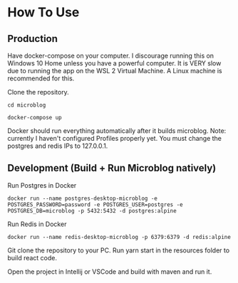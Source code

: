 # How To Use

## Production
Have docker-compose on your computer. I discourage running this on Windows 10 Home unless you have a powerful computer. It is VERY
slow due to running the app on the WSL 2 Virtual Machine. A Linux machine is recommended for this. 

Clone the repository.

`cd microblog`

`docker-compose up`

Docker should run everything automatically after it builds microblog. Note: currently I haven't 
configured Profiles properly yet. You must change the postgres and redis IPs to 127.0.0.1.

## Development (Build + Run Microblog natively)

Run Postgres in Docker

`docker run --name postgres-desktop-microblog -e POSTGRES_PASSWORD=password -e POSTGRES_USER=postgres -e POSTGRES_DB=microblog -p 5432:5432 -d postgres:alpine`

Run Redis in Docker

`docker run --name redis-desktop-microblog -p 6379:6379 -d redis:alpine`

Git clone the repository to your PC.
Run yarn start in the resources folder to build react code. 

Open the project in Intellij or VSCode and build with maven and run it.
